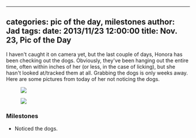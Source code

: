
---
categories: pic of the day, milestones
author: Jad
tags: 
date: 2013/11/23 12:00:00
title: Nov. 23, Pic of the Day 
---
I haven't caught it on camera yet, but the last couple of days, Honora has been checking out the dogs.  Obviously, they've been hanging out the entire time, often within inches of her (or less, in the case of licking), but she hasn't looked at/tracked them at all.  Grabbing the dogs is only weeks away.  Here are some pictures from today of her not noticing the dogs.

<figure>
<img src="/img/2013/11/23/img_6808_medium.jpg" />
<figcaption></figcaption>
</figure>

<figure>
<img src="/img/2013/11/23/img_5558_medium.jpg" />
<figcaption></figcaption>
</figure>

### Milestones
* Noticed the dogs.
